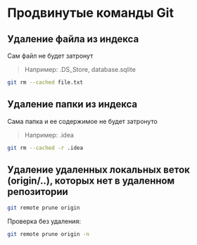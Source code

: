 # Продвинутые команды Git

## Удаление файла из индекса

Сам файл не будет затронут

> Например: .DS_Store, database.sqlite

```sh
git rm --cached file.txt
```

## Удаление папки из индекса

Сама папка и ее содержимое не будет затронуто

> Например: .idea

```sh
git rm --cached -r .idea
```

## Удаление удаленных локальных веток (origin/..), которых нет в удаленном репозитории

```sh
git remote prune origin
```

Проверка без удаления:

```sh
git remote prune origin -n
```
